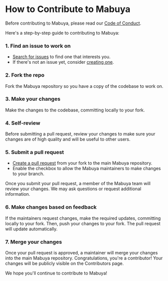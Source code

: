 # How to Contribute to Mabuya

Before contributing to Mabuya, please read our [Code of Conduct](.github/CODE_OF_CONDUCT.md).

Here's a step-by-step guide to contributing to Mabuya:

### 1. Find an issue to work on

- [Search for issues](https://github.com/semanticdata/mabuya/issues) to find one that interests you.
- If there's not an issue yet, consider [creating one](https://github.com/semanticdata/mabuya/issues/new/choose).

### 2. Fork the repo

Fork the Mabuya repository so you have a copy of the codebase to work on.

### 3. Make your changes

Make the changes to the codebase, committing locally to your fork.

### 4. Self-review

Before submitting a pull request, review your changes to make sure your changes are of high quality and will be useful to other users.

### 5. Submit a pull request

- [Create a pull request](https://github.com/semanticdata/mabuya/compare) from your fork to the main Mabuya repository.
- Enable the checkbox to allow the Mabuya maintainers to make changes to your branch.

Once you submit your pull request, a member of the Mabuya team will review your changes. We may ask questions or request additional information.

### 6. Make changes based on feedback

If the maintainers request changes, make the required updates, committing locally to your fork. Then, push your changes to your fork. The pull request will update automatically.

### 7. Merge your changes

Once your pull request is approved, a maintainer will merge your changes into the main Mabuya repository. Congratulations, you're a contributor! Your changes will be publicly visible on the Contributors page.

We hope you'll continue to contribute to Mabuya!

